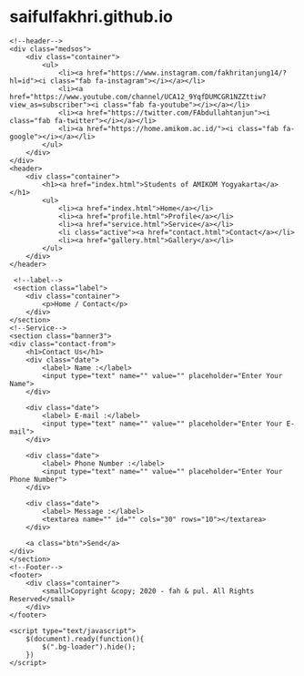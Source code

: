 # saifulfakhri.github.io
<!DOCTYPE html>
<html>
<head>
    <meta charset="UTF-8">
    <meta name="viewport" content="width=device-width, initial-scale=1">
    <title>Contact AMIKOM Yogyakarta</title>
    <link rel="stylesheet" href="style.css">
    <link rel="icon" href="icon.jpg">
    <link rel="stylesheet" href="https://cdnjs.cloudflare.com/ajax/libs/font-awesome/5.12.0-2/css/all.min.css">
    <script src="https://code.jquery.com/jquery-3.5.1.min.js" integrity="sha256-9/aliU8dGd2tb6OSsuzixeV4y/faTqgFtohetphbbj0=" crossorigin="anonymous"></script>
</head>
<body>
    <!--Loader-->
    <div class="bg-loader">
        <div class="loader"></div>
    </div>
    
    <!--header-->
    <div class="medsos">
        <div class="container">
            <ul>
                <li><a href="https://www.instagram.com/fakhritanjung14/?hl=id"><i class="fab fa-instagram"></i></a></li>
                <li><a href="https://www.youtube.com/channel/UCA12_9YqfDUMCGR1NZZttiw?view_as=subscriber"><i class="fab fa-youtube"></i></a></li>
                <li><a href="https://twitter.com/FAbdullahtanjun"><i class="fab fa-twitter"></i></a></li>
                <li><a href="https://home.amikom.ac.id/"><i class="fab fa-google"></i></a></li>
            </ul>
        </div>
    </div>
    <header>
        <div class="container">
            <h1><a href="index.html">Students of AMIKOM Yogyakarta</a></h1>
            <ul>
                <li><a href="index.html">Home</a></li>
                <li><a href="profile.html">Profile</a></li>
                <li><a href="service.html">Service</a></li>
                <li class="active"><a href="contact.html">Contact</a></li>
                <li><a href="gallery.html">Gallery</a></li>
            </ul>
        </div>
    </header>

     <!--label-->
     <section class="label">
        <div class="container">
            <p>Home / Contact</p>
        </div>
    </section>
    <!--Service-->
    <section class="banner3">
    <div class="contact-from">
        <h1>Contact Us</h1>
        <div class="date">
            <label> Name :</label>
            <input type="text" name="" value="" placeholder="Enter Your Name">
        </div>

        <div class="date">
            <label> E-mail :</label>
            <input type="text" name="" value="" placeholder="Enter Your E-mail">
        </div>

        <div class="date">
            <label> Phone Number :</label>
            <input type="text" name="" value="" placeholder="Enter Your Phone Number">
        </div>

        <div class="date">
            <label> Message :</label>
            <textarea name="" id="" cols="30" rows="10"></textarea>
        </div>

        <a class="btn">Send</a>
    </div>
    </section>
    <!--Footer-->
    <footer>
        <div class="container">
            <small>Copyright &copy; 2020 - fah & pul. All Rights Reserved</small>
        </div>
    </footer>

    <script type="text/javascript">
        $(document).ready(function(){
            $(".bg-loader").hide();
        })
    </script>

</body>
</html>
